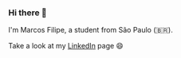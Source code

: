 ### Hi there 👋

I'm Marcos Filipe, a student from São Paulo (:brazil:).

Take a look at my [LinkedIn](https://linkedin.com/in/marcos-filipe) page 😄
<!--
**CTRLMarcws/CTRLMarcws** is a ✨ _special_ ✨ repository because its `README.md` (this file) appears on your GitHub profile.

Here are some ideas to get you started:

- 🔭 I’m currently working on ...
- 🌱 I’m currently learning ...
- 👯 I’m looking to collaborate on ...
- 🤔 I’m looking for help with ...
- 💬 Ask me about ...
- 📫 How to reach me: ...
- 😄 Pronouns: ...
- ⚡ Fun fact: ...
-->
